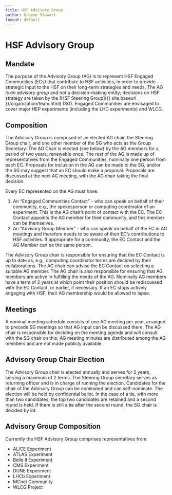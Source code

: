 ```yaml
---
title: HSF Advisory Group
author: Graeme Stewart
layout: default
---
```


# HSF Advisory Group

## Mandate

The purpose of the Advisory Group (AG) is to represent HSF Engaged Communities (ECs) that contribute to HSF activities, in order to provide strategic input to the HSF on their long-term strategies and needs.  The AG *is an advisory group* and *not* a decision-making entity; decisions on HSF strategy are taken by the [HSF Steering Group]({{ site.baseurl }}/organization/team.html) (SG). Engaged Communities are envisaged to cover major HEP experiments (including the LHC experiments) and WLCG.

## Composition

The Advisory Group is composed of an elected AG chair, the Steering Group chair, and one other member of the SG who acts as the Group Secretary.  The AG Chair is elected (see below) by the AG members for a period of two years, renewable once.  The rest of the AG is made up of representatives from the Engaged Communities, nominally one person from each EC.  Proposals for inclusion in the AG can be made to the SG, and/or the SG may suggest that an EC should make a proposal.  Proposals are discussed at the next AG meeting, with the AG chair taking the final decision.

Every EC represented on the AG must have:

1. An “Engaged Communities Contact” \- who can speak on behalf of their community, e.g., the spokesperson or computing coordinator of an experiment.  This is the AG chair’s point of contact with the EC.  The EC Contact appoints the AG member for their community, and this member can be themselves.  
2. An “Advisory Group Member” \- who can speak on behalf of the EC in AG meetings and therefore needs to be aware of their EC’s contributions to HSF activities. If appropriate for a community, the EC Contact and the AG Member can be the same person.

The Advisory Group chair is responsible for ensuring that the EC Contact is up to date as, e.g., computing coordinator terms are decided by their collaborations. The AG chair can advise the EC Contact on selecting a suitable AG member. The AG chair is also responsible for ensuring that AG members are active in fulfilling the needs of the AG.  Nominally AG members have a term of 2 years at which point their position should be rediscussed with the EC Contact, or earlier, if necessary.  If an EC stops actively engaging with HSF, their AG membership would be allowed to lapse.

## Meetings

A nominal meeting schedule consists of one AG meeting per year, arranged to precede SG meetings so that AG input can be discussed there.  The AG chair is responsible for deciding on the meeting agenda and will consult with the SG chair on this; AG meeting minutes are distributed among the AG members and are not made publicly available.

## Advisory Group Chair Election

The Advisory Group chair is elected annually and serves for 2 years, serving a maximum of 2 terms. The Steering Group secretary serves as returning officer and is in charge of running the election. Candidates for the chair of the Advisory Group can be nominated and can self-nominate. The election will be held by confidential ballot. In the case of a tie, with more than two candidates, the top two candidates are retained and a second round is held. If there is still a tie after the second round, the SG chair is decided by lot.

## Advisory Group Composition

Currently the HSF Advisory Group comprises representatives from:

- ALICE Experiment
- ATLAS Experiment
- Belle II Experiment
- CMS Experiment
- DUNE Experiment
- LHCb Experiment
- MCnet Community
- WLCG Project
